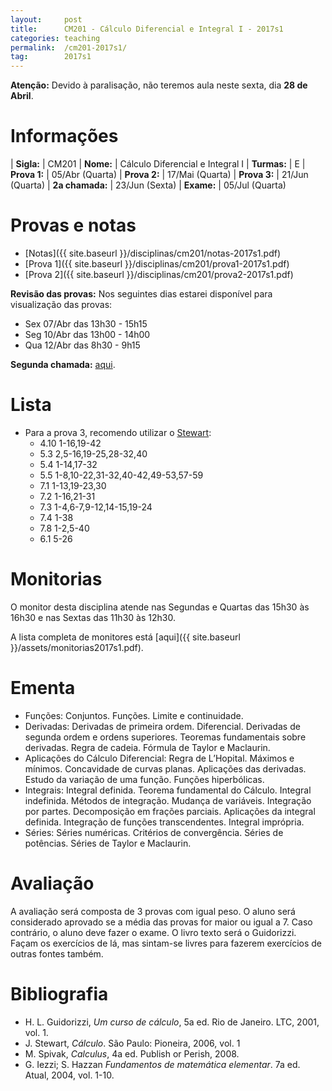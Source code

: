 ```yaml
---
layout:     post
title:      CM201 - Cálculo Diferencial e Integral I - 2017s1
categories: teaching
permalink:  /cm201-2017s1/
tag:        2017s1
---
```


**Atenção:** Devido à paralisação, não teremos aula neste sexta, dia **28 de Abril**.

# Informações

  | **Sigla:**      | CM201
  | **Nome:**       | Cálculo Diferencial e Integral I
  | **Turmas:**     | E
  | **Prova 1:**    | 05/Abr (Quarta)
  | **Prova 2:**    | 17/Mai (Quarta)
  | **Prova 3:**    | 21/Jun (Quarta)
  | **2a chamada:** | 23/Jun (Sexta)
  | **Exame:**      | 05/Jul (Quarta)

# Provas e notas

- [Notas]({{ site.baseurl }}/disciplinas/cm201/notas-2017s1.pdf)
- [Prova 1]({{ site.baseurl }}/disciplinas/cm201/prova1-2017s1.pdf)
- [Prova 2]({{ site.baseurl }}/disciplinas/cm201/prova2-2017s1.pdf)

**Revisão das provas:** Nos seguintes dias estarei disponível para visualização
das provas:

- Sex 07/Abr das 13h30 - 15h15
- Seg 10/Abr das 13h00 - 14h00
- Qua 12/Abr das 8h30 - 9h15

**Segunda chamada:** [aqui](http://www.mat.ufpr.br/departamento/documentos.html).

# Lista

- Para a prova 3, recomendo utilizar o [Stewart](http://mayraclara.mat.br/mat_dif/calculo1/james_stewart1.pdf):
  - 4.10 1-16,19-42
  - 5.3 2,5-16,19-25,28-32,40
  - 5.4 1-14,17-32
  - 5.5 1-8,10-22,31-32,40-42,49-53,57-59
  - 7.1 1-13,19-23,30
  - 7.2 1-16,21-31
  - 7.3 1-4,6-7,9-12,14-15,19-24
  - 7.4 1-38
  - 7.8 1-2,5-40
  - 6.1 5-26

# Monitorias

O monitor desta disciplina atende nas Segundas e Quartas das 15h30 às 16h30 e
nas Sextas das 11h30 às 12h30.

A lista completa de monitores está
[aqui]({{ site.baseurl }}/assets/monitorias2017s1.pdf).

# Ementa

  - Funções: Conjuntos. Funções.  Limite e continuidade.
  - Derivadas: Derivadas de primeira ordem.  Diferencial.  Derivadas de segunda
    ordem e ordens superiores.  Teoremas fundamentais sobre derivadas.  Regra de
    cadeia.  Fórmula de Taylor e Maclaurin.
  - Aplicações do Cálculo Diferencial: Regra de L’Hopital.  Máximos e mínimos.
    Concavidade de curvas planas.  Aplicações das derivadas.  Estudo da variação
    de uma função.  Funções hiperbólicas.
  - Integrais: Integral definida.  Teorema fundamental do Cálculo.  Integral
    indefinida.  Métodos de integração.  Mudança de variáveis.  Integração por
    partes.  Decomposição em frações parciais.  Aplicações da integral definida.
    Integração de funções transcendentes.  Integral imprópria.
  - Séries: Séries numéricas.  Critérios de convergência.  Séries de potências.
    Séries de Taylor e Maclaurin.

# Avaliação

A avaliação será composta de 3 provas com igual peso. O aluno será considerado
aprovado se a média das provas for maior ou igual a 7. Caso contrário, o aluno
deve fazer o exame.
O livro texto será o Guidorizzi. Façam os exercícios de lá, mas sintam-se livres
para fazerem exercícios de outras fontes também.

# Bibliografia 
  - H. L. Guidorizzi, _Um curso de cálculo_, 5a ed. Rio de Janeiro. LTC, 2001, vol. 1.
  - J. Stewart, _Cálculo_. São Paulo: Pioneira, 2006, vol. 1
  - M. Spivak, _Calculus_, 4a ed. Publish or Perish, 2008.
  - G. Iezzi; S. Hazzan _Fundamentos de matemática elementar_. 7a ed. Atual, 2004, vol. 1-10.
